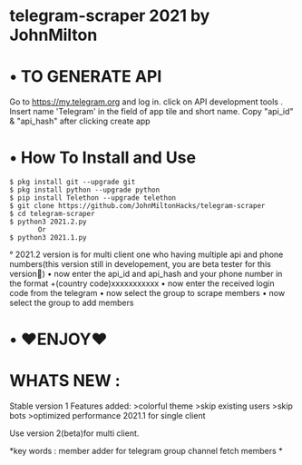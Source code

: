
# telegram-scraper 2021 by JohnMilton

# • TO GENERATE API
   Go to https://my.telegram.org and log in.
   click on API development tools .
    Insert name 'Telegram' in the field of app tile and short name. 
    Copy "api_id" & "api_hash" after clicking create app

# • How To Install and Use
    $ pkg install git --upgrade git
    $ pkg install python --upgrade python
    $ pip install Telethon --upgrade telethon
    $ git clone https://github.com/JohnMiltonHacks/telegram-scraper
    $ cd telegram-scraper
    $ python3 2021.2.py
           Or
    $ python3 2021.1.py
   ° 2021.2 version is for multi client one who having multiple api and phone numbers(this version still in developement, you are beta tester for this version🤗)
   • now enter the api_id and api_hash and your phone number in the format +(country code)xxxxxxxxxxx
   • now enter the received login code from the telegram
   • now select the group to scrape members
   • now select the group to add members
# • ❤ENJOY❤

# WHATS NEW :
    
Stable version 1
Features added:
         >colorful theme
         >skip existing users
         >skip bots
         >optimized performance
2021.1 for single client

Use version 2(beta)for multi client.



*key words : member adder for telegram group channel fetch members *
